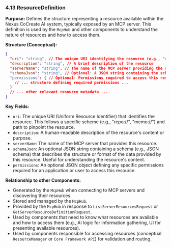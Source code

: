 ### 4.13 ResourceDefinition

**Purpose:** Defines the structure representing a resource available within the Nexus CoCreate AI system, typically exposed by an MCP server. This definition is used by the `McpHub` and other components to understand the nature of resources and how to access them.

**Structure (Conceptual):**

```json
{
  "uri": "string", // The unique URI identifying the resource (e.g., "repo://owner/repo/path", "memo://insights")
  "description": "string", // A brief description of the resource
  "serverName": "string", // The name of the MCP server providing the resource
  "schemaJson": "string", // Optional: A JSON string containing the schema/structure of the resource data
  "permissions": { // Optional: Permissions required to access this resource
    // ... structure defining required permissions ...
  }
  // ... other relevant resource metadata ...
}
```

**Key Fields:**

*   `uri`: The unique URI (Uniform Resource Identifier) that identifies the resource. This follows a specific scheme (e.g., "repo://", "memo://") and path to pinpoint the resource.
*   `description`: A human-readable description of the resource's content or purpose.
*   `serverName`: The name of the MCP server that provides this resource.
*   `schemaJson`: An optional JSON string containing a schema (e.g., JSON schema) that describes the structure or format of the data provided by this resource. Useful for understanding the resource's content.
*   `permissions`: An optional JSON object defining any specific permissions required for an application or user to access this resource.

**Relationship to other Components:**

*   Generated by the `McpHub` when connecting to MCP servers and discovering their resources.
*   Stored and managed by the `McpHub`.
*   Provided by the `McpHub` in response to `ListServerResourcesRequest` or `GetServerResourceDefinitionRequest`.
*   Used by components that need to know what resources are available and how to access them (e.g., AI logic for information gathering, UI for presenting available resources).
*   Used by components responsible for accessing resources (conceptual `ResourceManager` or `Core Framework API`) for validation and routing.
